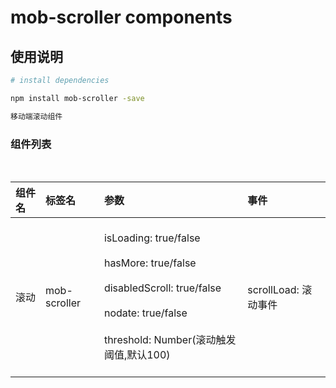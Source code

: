 # mob-scroller components

## 使用说明

``` bash
# install dependencies

npm install mob-scroller -save

移动端滚动组件

```

### 组件列表
<br/>

| 组件名    | 标签名     | 参数        | 事件       |
| :--------| :-----------| :----------| :---------|
| 滚动   | mob-scroller   | <br> isLoading: true/false <br><br> hasMore: true/false <br><br> disabledScroll: true/false <br><br> nodate: true/false <br><br> threshold: Number(滚动触发阈值,默认100) <br><br> | scrollLoad: 滚动事件 |
